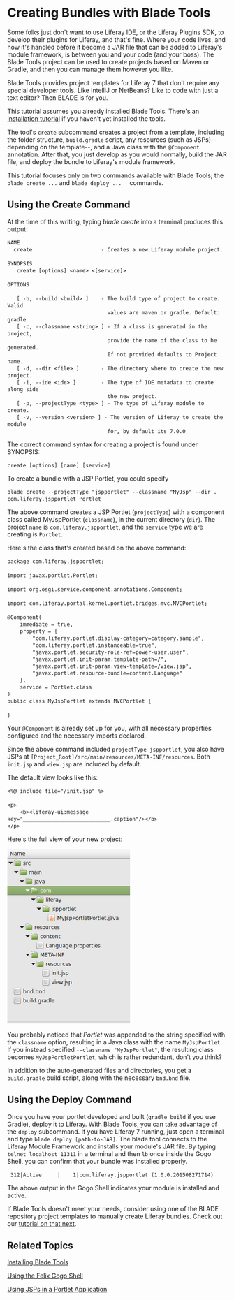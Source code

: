 # Creating Bundles with Blade Tools [](id=creating-bundles-with-blade-tools)

Some folks just don't want to use Liferay IDE, or the Liferay Plugins SDK, to
develop their plugins for Liferay, and that's fine. Where your code lives, and
how it's handled before it become a JAR file that can be added to Liferay's
module framework, is between you and your code (and your boss). The Blade Tools
project can be used to create projects based on Maven or Gradle, and then you
can manage them however you like. 

Blade Tools provides project templates for Liferay 7 that don't require any
special developer tools. Like IntelliJ or NetBeans? Like to code with just a
text editor? Then BLADE is for you. 

This tutorial assumes you already installed Blade Tools. There's an
[installation tutorial](/develop/tutorials/-/knowledge_base/7-0/installing-blade-tools) 
if you haven't yet installed the tools.

The tool's `create` subcommand creates a project from a template, including
the folder structure, `build.gradle` script, any resources (such as
JSPs)--depending on the template--, and a Java class with the `@Component`
annotation. After that, you just develop as you would normally, build the JAR
file, and deploy the bundle to Liferay's module framework.

This tutorial focuses only on two commands available with Blade Tools; the
`blade create ...`  and `blade deploy ...  ` commands.

## Using the Create Command [](id=using-the-create-command)

At the time of this writing, typing *blade create* into a terminal produces this output:

    NAME
      create                      - Creates a new Liferay module project.

    SYNOPSIS
       create [options] <name> <[service]>

    OPTIONS

       [ -b, --build <build> ]    - The build type of project to create. Valid
                                    values are maven or gradle. Default: gradle
       [ -c, --classname <string> ] - If a class is generated in the project,
                                    provide the name of the class to be generated.
                                    If not provided defaults to Project name.
       [ -d, --dir <file> ]       - The directory where to create the new project.
       [ -i, --ide <ide> ]        - The type of IDE metadata to create along side
                                    the new project.
       [ -p, --projectType <type> ] - The type of Liferay module to create. 
       [ -v, --version <version> ] - The version of Liferay to create the module
                                    for, by default its 7.0.0

The correct command syntax for creating a project is found under SYNOPSIS:

    create [options] [name] [service]

To create a bundle with a JSP Portlet, you could specify

    blade create --projectType "jspportlet" --classname "MyJsp" --dir . com.liferay.jspportlet Portlet

The above command creates a JSP Portlet (`projectType`) with a component class
called MyJspPortlet (`classname`), in the current directory (`dir`). The project
`name` is `com.liferay.jspportlet`, and the `service` type we are creating is
`Portlet`.

Here's the class that's created based on the above command:

    package com.liferay.jspportlet;

    import javax.portlet.Portlet;

    import org.osgi.service.component.annotations.Component;

    import com.liferay.portal.kernel.portlet.bridges.mvc.MVCPortlet;

    @Component(
        immediate = true,
        property = {
            "com.liferay.portlet.display-category=category.sample",
            "com.liferay.portlet.instanceable=true",
            "javax.portlet.security-role-ref=power-user,user",
            "javax.portlet.init-param.template-path=/",
            "javax.portlet.init-param.view-template=/view.jsp",
            "javax.portlet.resource-bundle=content.Language"
        },
        service = Portlet.class
    )
    public class MyJspPortlet extends MVCPortlet {

    }

Your `@Component` is already set up for you, with all necessary properties
configured and the necessary imports declared.

Since the above command included `projectType jspportlet`, you also have JSPs at
`[Project_Root]/src/main/resources/META-INF/resources`. Both `init.jsp` and
`view.jsp` are included by default.

The default view looks like this:

    <%@ include file="/init.jsp" %>

    <p>
        <b><liferay-ui:message key="____________________________.caption"/></b>
    </p>

Here's the full view of your new project: 

![Figure 1: The `create` command generates a project structure and some basic files so you can begin developing quickly.](../../images/blade-jspportlet-structure.png)

You probably noticed that *Portlet* was appended to the string specified with
the `classname` option, resulting in a Java class with the name `MyJspPortlet`.
If you instead specified `--classname "MyJspPortlet"`, the resulting class
becomes `MyJspPortletPortlet`, which is rather redundant, don't you think?

In addition to the auto-generated files and directories, you get a `build.gradle`
build script, along with the necessary `bnd.bnd` file.

## Using the Deploy Command [](id=using-the-deploy-command)

Once you have your portlet developed and built (`gradle build` if you use
Gradle), deploy it to Liferay. With Blade Tools, you can take advantage of the
`deploy` subcommand. If you have Liferay 7 running, just open a terminal and
type `blade deploy [path-to-JAR]`. The blade tool connects to the Liferay
Module Framework and installs your module's JAR file. By typing `telnet
localhost 11311` in a terminal and then `lb` once inside the Gogo Shell, you
can confirm that your bundle was installed properly.

     312|Active     |    1|com.liferay.jspportlet (1.0.0.201508271714)

The above output in the Gogo Shell indicates your module is installed and
active.

If Blade Tools doesn't meet your needs, consider using one of the BLADE
repository project templates to manually create Liferay bundles. Check out our
[tutorial on that next](LINK).

## Related Topics [](id=related-topics)

[Installing Blade Tools](/develop/tutorials/-/knowledge_base/7-0/installing-blade-tools)

[Using the Felix Gogo Shell](/develop/tutorials/-/knowledge_base/7-0/understanding-liferays-module-framework#using-the-felix-gogo-shell)

[Using JSPs in a Portlet Application](/develop/tutorials/-/knowledge_base/7-0/using-jsps-in-a-portlet-application)
